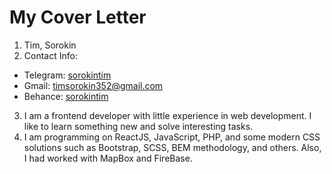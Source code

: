 # My Cover Letter

1. Tim, Sorokin
2. Contact Info:
* Telegram: [sorokintim](https://t.me/sorokintim)
* Gmail: timsorokin352@gmail.com
* Behance: [sorokintim](https://www.behance.net/sorokintim)
3. I am a frontend developer with little experience in web development. I like to learn something new and solve interesting tasks.
4. I am programming on ReactJS, JavaScript, PHP, and some modern CSS solutions such as Bootstrap, SCSS, BEM methodology, and others. Also, I had worked with MapBox and FireBase. 

